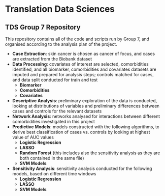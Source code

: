 # Translation Data Sciences
## TDS Group 7 Repository

This repository contains all of the code and scripts run by Group 7, and organised according to the analysis plan of the project. 

* **Case Extraction**: skin cancer is chosen as cancer of focus, and cases are extracted from the Biobank dataset
* **Data Processing**: covariates of interest are selected, comorbidities identified, and all biomarker, comorbidities and covariates datasets are imputed and prepared for analysis steps; controls matched for cases, and data split conducted for train and test
   * **Biomarker**
   * **Comorbidities**
   * **Covariates**
* **Descriptive Analysis**: preliminary exploration of the data is conducted, looking at distributions of variables and preliminary differences between cases and controls for the relevant datasets
* **Network Analysis**: networks analysed for interactions between different comorbidities investigated in this project
* **Predictive Models**: models constructed with the following algorithms, to derive best classification of cases vs. controls by looking at highest value of AUC values
   * **Logistic Regression**
   * **LASSO**
   * **Random Forest** (this includes also the sensitivity analysis as they are both contained in the same file)
   * **SVM Models**
 * **Sensitivity Analysis**: sensitivity analysis conducted for the following models, based on different time windows
    * **Logistic Regression**
    * **LASSO**
    * **SVM Models**
 
